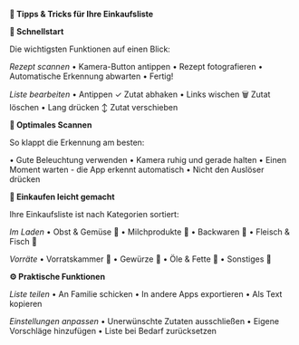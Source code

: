**📱 Tipps & Tricks für Ihre Einkaufsliste**

**🎯 Schnellstart**

Die wichtigsten Funktionen auf einen Blick:

*Rezept scannen*
• Kamera-Button antippen
• Rezept fotografieren
• Automatische Erkennung abwarten
• Fertig!

*Liste bearbeiten*
• Antippen ✓ Zutat abhaken
• Links wischen 🗑️ Zutat löschen
• Lang drücken ↕️ Zutat verschieben


**📸 Optimales Scannen**

So klappt die Erkennung am besten:

• Gute Beleuchtung verwenden
• Kamera ruhig und gerade halten
• Einen Moment warten - die App erkennt automatisch
• Nicht den Auslöser drücken


**🏪 Einkaufen leicht gemacht**

Ihre Einkaufsliste ist nach Kategorien sortiert:

*Im Laden*
• Obst & Gemüse 🥕
• Milchprodukte 🥛
• Backwaren 🥖
• Fleisch & Fisch 🥩

*Vorräte*
• Vorratskammer 🥫
• Gewürze 🧂
• Öle & Fette 🧈
• Sonstiges 🛒


**⚙️ Praktische Funktionen**

*Liste teilen*
• An Familie schicken
• In andere Apps exportieren
• Als Text kopieren

*Einstellungen anpassen*
• Unerwünschte Zutaten ausschließen
• Eigene Vorschläge hinzufügen
• Liste bei Bedarf zurücksetzen
